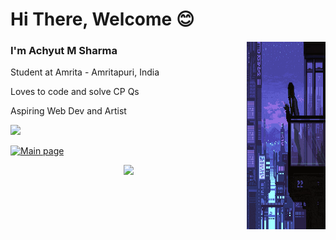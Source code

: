 # Hi There, Welcome 😊
<img src="https://github.com/MinorMist/minormist/blob/main/img/lofi.gif" width="25%" height="25%" style="height: 300px;
    overflow: scroll;" align="right"/>
    
### I'm Achyut M Sharma
Student at Amrita - Amritapuri, India

Loves to code and solve CP Qs

Aspiring Web Dev and Artist

![](https://komarev.com/ghpvc/?username=minormist&color=red)


[![Main page](https://holopin.me/minormist)](https://holopin.io/@minormist)


<div>
<p align="center" >
  <a href="https://github.com/anuraghazra/github-readme-stats"> 
    <img  src="https://github-readme-stats.vercel.app/api?username=minormist&&show_icons=true&theme=dark"/>
  </a>
</p>
</div>

